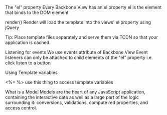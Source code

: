 The "el" property
  Every Backbone View has an el property
  el is the element that binds to the DOM element
  
render()
  Render will load the template into the views' el property using jQuery
  
Tip: Place template files separately and serve them via TCDN so that your application is cached.

Listening for events
  We use events attribute of Backbone.View
    Event listeners can only be attached to child elements of the "el" property
    i.e. click listen to a button
    
Using Template variables

<%= %> use this thing to access template variables

What is a Model
  Models are the heart of any JavaScript application, containing the interactive data as well as a large part of the logic surrounding it: conversions, validations, compute red properties, and access control.
  
  
  